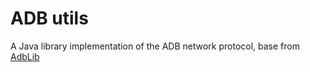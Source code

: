 # ADB utils




A Java library implementation of the ADB network protocol, base from [AdbLib](https://github.com/cgutman/AdbLib)







